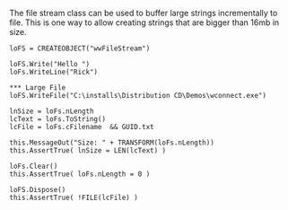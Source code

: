 ﻿The file stream class can be used to buffer large strings incrementally to file. This is one way to allow creating strings that are bigger than 16mb in size.

```foxpro
loFS = CREATEOBJECT("wwFileStream")

loFS.Write("Hello ")
loFs.WriteLine("Rick")

*** Large File
loFS.WriteFile("C:\installs\Distribution CD\Demos\wconnect.exe")

lnSize = loFs.nLength
lcText = loFs.ToString()
lcFile = loFs.cFilename  && GUID.txt

this.MessageOut("Size: " + TRANSFORM(loFs.nLength))
this.AssertTrue( lnSize = LEN(lcText) )

loFs.Clear()
this.AssertTrue( loFs.nLength = 0 )

loFS.Dispose()
this.AssertTrue( !FILE(lcFile) )
```